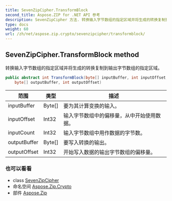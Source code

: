 ```yaml
---
title: SevenZipCipher.TransformBlock
second_title: Aspose.ZIP for .NET API 参考
description: SevenZipCipher 方法. 转换输入字节数组的指定区域并将生成的转换复制到输出字节数组的指定区域
type: docs
weight: 60
url: /zh/net/aspose.zip.crypto/sevenzipcipher/transformblock/
---
```

## SevenZipCipher.TransformBlock method

转换输入字节数组的指定区域并将生成的转换复制到输出字节数组的指定区域。

```csharp
public abstract int TransformBlock(byte[] inputBuffer, int inputOffset, int inputCount, 
    byte[] outputBuffer, int outputOffset)
```

| 范围 | 类型 | 描述 |
| --- | --- | --- |
| inputBuffer | Byte[] | 要为其计算变换的输入。 |
| inputOffset | Int32 | 输入字节数组中的偏移量，从中开始使用数据。 |
| inputCount | Int32 | 输入字节数组中用作数据的字节数。 |
| outputBuffer | Byte[] | 要写入转换的输出。 |
| outputOffset | Int32 | 开始写入数据的输出字节数组的偏移量。 |

### 也可以看看

* class [SevenZipCipher](../)
* 命名空间 [Aspose.Zip.Crypto](../../sevenzipcipher/)
* 部件 [Aspose.Zip](../../../)



